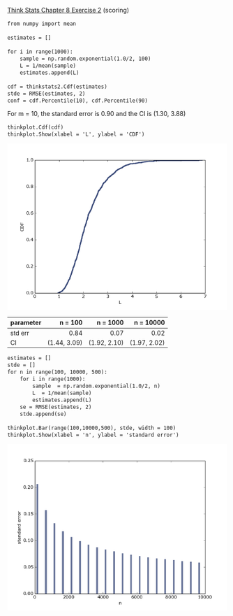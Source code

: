 [Think Stats Chapter 8 Exercise 2](http://greenteapress.com/thinkstats2/html/thinkstats2009.html#toc77) (scoring)

    from numpy import mean

    estimates = []

    for i in range(1000):
        sample = np.random.exponential(1.0/2, 100)
        L = 1/mean(sample)
        estimates.append(L)

    cdf = thinkstats2.Cdf(estimates)
    stde = RMSE(estimates, 2)
    conf = cdf.Percentile(10), cdf.Percentile(90)

For m = 10, the standard error is 0.90 and the CI is (1.30, 3.88)

    thinkplot.Cdf(cdf)
    thinkplot.Show(xlabel = 'L', ylabel = 'CDF')

![samplingdist](/img/samplingdist.png)

parameter |n = 100 | n = 1000 | n = 10000
---|---:|---:|---:
std err | 0.84 | 0.07 | 0.02
CI | (1.44, 3.09) | (1.92, 2.10) | (1.97, 2.02)

    estimates = []
    stde = []
    for n in range(100, 10000, 500):
        for i in range(1000):
            sample  = np.random.exponential(1.0/2, n)
            L  = 1/mean(sample)
            estimates.append(L)
        se = RMSE(estimates, 2)
        stde.append(se)
    
    thinkplot.Bar(range(100,10000,500), stde, width = 100)
    thinkplot.Show(xlabel = 'n', ylabel = 'standard error')

![stderrn](/img/stderrn.png)
